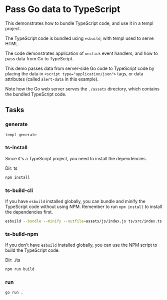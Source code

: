 # Pass Go data to TypeScript

This demonstrates how to bundle TypeScript code, and use it in a templ project.

The TypeScript code is bundled using `esbuild`, with templ used to serve HTML.

The code demonstrates application of `onclick` event handlers, and how to pass data from Go to TypeScript.

This demo passes data from server-side Go code to TypeScript code by placing the data in `<script type="application/json">` tags, or data attributes (called `alert-data` in this example).

Note how the Go web server serves the `./assets` directory, which contains the bundled TypeScript code.

## Tasks

### generate

```bash
templ generate
```

### ts-install

Since it's a TypeScript project, you need to install the dependencies.

Dir: ts

```bash
npm install
```

### ts-build-cli

If you have `esbuild` installed globally, you can bundle and minify the TypeScript code without using NPM. Remember to run `npm install` to install the dependencies first.

```bash
esbuild --bundle --minify --outfile=assets/js/index.js ts/src/index.ts
```

### ts-build-npm

If you don't have `esbuild` installed globally, you can use the NPM script to build the TypeScript code.

Dir: ./ts

```bash
npm run build
```

### run

```bash
go run .
```
